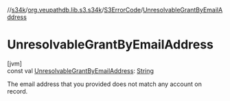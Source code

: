 //[s34k](../../../index.md)/[org.veupathdb.lib.s3.s34k](../index.md)/[S3ErrorCode](index.md)/[UnresolvableGrantByEmailAddress](-unresolvable-grant-by-email-address.md)

# UnresolvableGrantByEmailAddress

[jvm]\
const val [UnresolvableGrantByEmailAddress](-unresolvable-grant-by-email-address.md): [String](https://kotlinlang.org/api/latest/jvm/stdlib/kotlin/-string/index.html)

The email address that you provided does not match any account on record.
